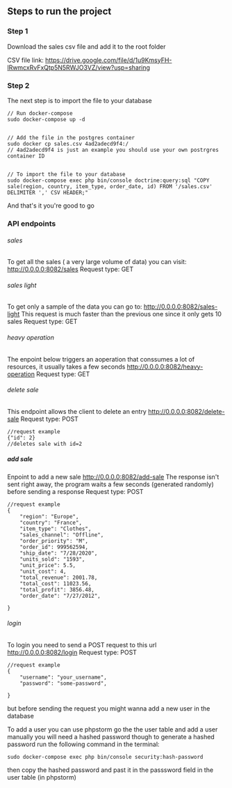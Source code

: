## Steps to run the project

### Step 1

Download the sales csv file and add it to the root folder 

CSV file link: https://drive.google.com/file/d/1u9KmsyFH-lRwmcxRvFxQtp5N5RWJO3VZ/view?usp=sharing

### Step 2

The next step is to import the file to your database

```
// Run docker-compose
sudo docker-compose up -d


// Add the file in the postgres container
sudo docker cp sales.csv 4ad2adecd9f4:/
// 4ad2adecd9f4 is just an example you should use your own postrgres container ID


// To import the file to your database
sudo docker-compose exec php bin/console doctrine:query:sql "COPY sale(region, country, item_type, order_date, id) FROM '/sales.csv' DELIMITER ',' CSV HEADER;"
```

And that's it you're good to go

### API endpoints

###### sales
To get all the sales ( a very large volume of data) you can visit: 
http://0.0.0.0:8082/sales
Request type: GET

###### sales light
To get only a sample of the data you can go to:
http://0.0.0.0:8082/sales-light
This request is much faster than the previous one since it only gets 10 sales
Request type: GET

###### heavy operation
The enpoint below triggers an aoperation that conssumes a lot of resources, it usually takes a few seconds
http://0.0.0.0:8082/heavy-operation
Request type: GET

###### delete sale
This endpoint allows the client to delete an entry
http://0.0.0.0:8082/delete-sale
Request type: POST
```
//request example
{"id": 2}
//deletes sale with id=2 
```

##### add sale
Enpoint to add a new sale 
http://0.0.0.0:8082/add-sale
The response isn't sent right away, the program waits a few seconds (generated randomly) before sending a response
Request type: POST

```
//request example
{
	"region": "Europe",
	"country": "France",
	"item_type": "Clothes",
	"sales_channel": "Offline",
	"order_priority": "M",
	"order_id": 999562594,
	"ship_date": "7/28/2020",
	"units_sold": "1593",
	"unit_price": 5.5,
	"unit_cost": 4,
	"total_revenue": 2001.78,
	"total_cost": 11023.56,
	"total_profit": 3856.48,
	"order_date": "7/27/2012",
	
}
```


###### login
To login you need to send a POST request to this url
http://0.0.0.0:8082/login
Request type: POST
```
//request example
{
	"username": "your_username",
	"password": "some-password",
	
}
```
but before sending the request you might wanna add a new user in the database

To add a user you can use phpstorm go the the user table and add a user manually
you will need a hashed password though
to generate a hashed password run the following command in the terminal: 
```
sudo docker-compose exec php bin/console security:hash-password
```

then copy the hashed password and past it in the passsword field in the user table (in phpstorm)  




